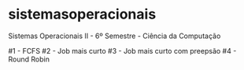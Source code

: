 # sistemasoperacionais
Sistemas Operacionais II - 6º Semestre - Ciência da Computação


#1 - FCFS
#2 - Job mais curto
#3 - Job mais curto com preepsão
#4 - Round Robin
